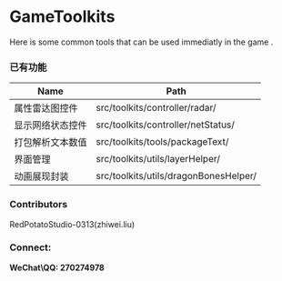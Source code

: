 # GameToolkits
Here is some common tools that can be used immediatly in the game .


### 已有功能
Name | Path
-------------- | ------------
属性雷达图控件 | src/toolkits/controller/radar/
显示网络状态控件 | src/toolkits/controller/netStatus/
打包解析文本数值 | src/toolkits/tools/packageText/
界面管理	| src/toolkits/utils/layerHelper/
动画展现封装 | src/toolkits/utils/dragonBonesHelper/

### Contributors
RedPotatoStudio-0313(zhiwei.liu)



### Connect:
**WeChat\QQ: 270274978**


